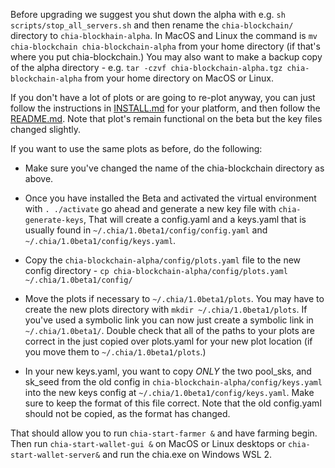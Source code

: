 Before upgrading we suggest you shut down the alpha with e.g. `sh scripts/stop_all_servers.sh` and then rename the `chia-blockchain/` directory to `chia-blockhain-alpha`. In MacOS and Linux the command is `mv chia-blockchain chia-blockchain-alpha` from your home directory (if that's where you put chia-blockchain.) You may also want to make a backup copy of the alpha directory - e.g. `tar -czvf chia-blockchain-alpha.tgz chia-blockchain-alpha` from your home directory on MacOS or Linux.

If you don't have a lot of plots or are going to re-plot anyway, you can just follow the instructions in [INSTALL.md](https://github.com/Chia-Network/chia-blockchain/blob/master/INSTALL.md) for your platform, and then follow the [README.md](https://github.com/Chia-Network/chia-blockchain/blob/master/README.md). Note that plot's remain functional on the beta but the key files changed slightly.

If you want to use the same plots as before, do the following:

* Make sure you've changed the name of the chia-blockchain directory as above.

* Once you have installed the Beta and activated the virtual environment with `. ./activate` go ahead and generate a new key file with `chia-generate-keys`, That will create a config.yaml and a keys.yaml that is usually found in `~/.chia/1.0beta1/config/config.yaml` and `~/.chia/1.0beta1/config/keys.yaml`.

* Copy the `chia-blockchain-alpha/config/plots.yaml` file to the new config directory - `cp chia-blockchain-alpha/config/plots.yaml ~/.chia/1.0beta1/config/`

* Move the plots if necessary to `~/.chia/1.0beta1/plots`. You may have to create the new plots directory with `mkdir ~/.chia/1.0beta1/plots`. If you've used a symbolic link you can now just create a symbolic link in `~/.chia/1.0beta1/`. Double check that all of the paths to your plots are correct in the just copied over plots.yaml for your new plot location (if you move them to `~/.chia/1.0beta1/plots`.)

* In your new keys.yaml, you want to copy *ONLY* the two pool_sks, and sk_seed from the old config in `chia-blockchain-alpha/config/keys.yaml` into the new keys config at `~/.chia/1.0beta1/config/keys.yaml`. Make sure to keep the format of this file correct. Note that the old config.yaml should not be copied, as the format has changed.

That should allow you to run `chia-start-farmer &` and have farming begin. Then run `chia-start-wallet-gui &` on MacOS or Linux desktops or `chia-start-wallet-server&` and run the chia.exe on Windows WSL 2.